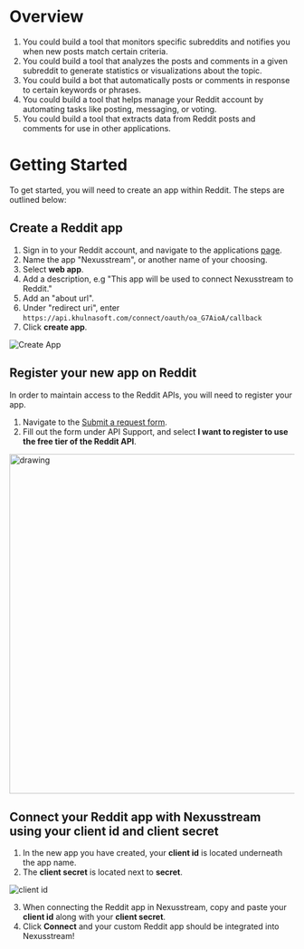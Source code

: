 # Overview

1. You could build a tool that monitors specific subreddits and notifies you
   when new posts match certain criteria.
2. You could build a tool that analyzes the posts and comments in a given
   subreddit to generate statistics or visualizations about the topic.
3. You could build a bot that automatically posts or comments in response to
   certain keywords or phrases.
4. You could build a tool that helps manage your Reddit account by automating
   tasks like posting, messaging, or voting.
5. You could build a tool that extracts data from Reddit posts and comments for
   use in other applications.

# Getting Started

To get started, you will need to create an app within Reddit. The steps are outlined below:

## Create a Reddit app
1. Sign in to your Reddit account, and navigate to the applications [page](https://www.reddit.com/prefs/apps).
2. Name the app "Nexusstream", or another name of your choosing.
3. Select **web app**.
4. Add a description, e.g "This app will be used to connect Nexusstream to Reddit." 
5. Add an "about url".
6. Under "redirect uri", enter `https://api.khulnasoft.com/connect/oauth/oa_G7AioA/callback`
7. Click **create app**.

  ![Create App](https://res.cloudinary.com/dpenc2lit/image/upload/v1688161060/Screenshot_2023-06-30_at_2.37.20_PM_muvvzi.png)

## Register your new app on Reddit
In order to maintain access to the Reddit APIs, you will need to register your app.
1. Navigate to the [Submit a request form](https://reddithelp.com/hc/en-us/requests/new?ticket_form_id=14868593862164).
2. Fill out the form under API Support, and select **I want to register to use the free tier of the Reddit API**. 

<img src="https://res.cloudinary.com/dpenc2lit/image/upload/v1688161658/Screenshot_2023-06-30_at_2.44.42_PM_etr685.png" alt="drawing" width="600"/>

## Connect your Reddit app with Nexusstream using your client id and client secret
1. In the new app you have created, your **client id** is located underneath the app name.
2. The **client secret** is located next to **secret**. 

![client id ](https://res.cloudinary.com/dpenc2lit/image/upload/v1688162467/Screenshot_2023-06-30_at_3.01.02_PM_jvepnr.png)

3. When connecting the Reddit app in Nexusstream, copy and paste your **client id** along with your **client secret**.
4. Click **Connect** and your custom Reddit app should be integrated into Nexusstream!

